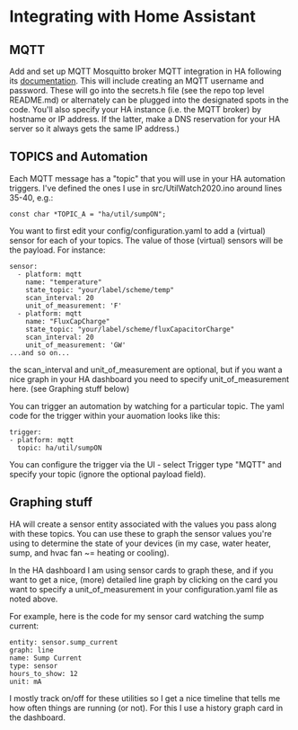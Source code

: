 # Integrating with Home Assistant

## MQTT
Add and set up MQTT Mosquitto broker MQTT integration in HA following its
[documentation](https://github.com/home-assistant/hassio-addons/blob/master/mosquitto/DOCS.md).
This will include creating an MQTT username and password. These will go into the secrets.h
file (see the repo top level README.md) or alternately can be plugged into the designated
spots in the code.  You'll also specify your HA instance (i.e. the MQTT broker) by
hostname or IP address.  If the latter, make a DNS reservation for your HA server
so it always gets the same IP address.)

## TOPICS and Automation

Each MQTT message has a "topic" that you will use in your HA automation triggers.  I've defined the ones I use in src/UtilWatch2020.ino around lines 35-40, e.g.:

`const char *TOPIC_A = "ha/util/sumpON";`

You want to first edit your config/configuration.yaml to add a (virtual) sensor for
each of your topics.  The value of those (virtual) sensors will be the payload. For instance:

```
sensor:                            
  - platform: mqtt                 
    name: "temperature"           
    state_topic: "your/label/scheme/temp" 
    scan_interval: 20                
    unit_of_measurement: 'F'     
  - platform: mqtt
    name: "FluxCapCharge"
    state_topic: "your/label/scheme/fluxCapacitorCharge"
    scan_interval: 20
    unit_of_measurement: 'GW'
...and so on...
```
the scan_interval and unit_of_measurement are optional, but if you want a nice graph
in your HA dashboard you need to specify unit_of_measurement here. (see Graphing stuff below)

You can trigger an automation by watching for a particular topic. The yaml code for
the trigger within your auomation looks like this:

```
trigger:
- platform: mqtt
  topic: ha/util/sumpON
```

You can configure the trigger via the UI - select Trigger type "MQTT" and
specify your topic (ignore the optional payload field).

## Graphing stuff

HA will create a sensor entity associated with the values you pass along with these
topics.  You can use these to graph the sensor values you're using to determine
the state of your devices (in my case, water heater, sump, and hvac fan ~= heating
or cooling).

In the HA dashboard I am using sensor cards to graph these, and if you want to
get a nice, (more) detailed line graph by clicking on the card you want to specify
a unit_of_measurement in your configuration.yaml file as noted above.

For example, here is the code for my sensor card watching the sump current:

```
entity: sensor.sump_current
graph: line
name: Sump Current
type: sensor
hours_to_show: 12
unit: mA
```
I mostly track on/off for these utilities so I get a nice timeline that tells
me how often things are running (or not).  For this I use a history graph card
in the dashboard.
